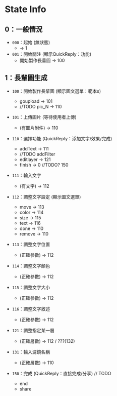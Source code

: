 # State Info

## 0：一般情況
- `000`：起始 (無狀態)
    - -> 1
- `001`：開始關注 (顯示QuickReply：功能)
    - 開始製作長輩圖 -> 100

## 1：長輩圖生成
- `100`：開始製作長輩圖 (顯示圖文選單：範本s)
    - goupload -> 101
    - //TODO pic_N -> 110    
- `101`：上傳圖片 (等待使用者上傳)
    - (有圖片附件) -> 110

- `110`：選擇功能 (QuickReply：添加文字/效果/完成)
    - addText -> 111
    - //TODO addFilter
    - editlayer -> 121
    - finish -> 0  //TODO? 150
- `111`：輸入文字
    - (有文字) -> 112
- `112`：調整文字設定 (顯示圖文選單)  
    - move -> 113
    - color -> 114
    - size -> 115
    - text -> 116 
    - done -> 110
    - remove -> 110
- `113`：調整文字位置
    - (正確參數) -> 112
- `114`：調整文字顏色
    - (正確參數) -> 112
- `115`：調整文字大小
    - (正確參數) -> 112
- `116`：調整文字敘述
    - (正確參數) -> 112

- `121`：調整指定某一層
    - (正確層數) -> 112 / ???(132)

- `131`：輸入濾鏡名稱
    - (正確層數) -> 110
    
- `150`：完成 (QuickReply：直接完成/分享) // TODO
    - end
    - share